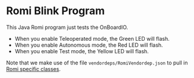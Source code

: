 # Romi Blink Program

This Java Romi program just tests the OnBoardIO.
* When you enable Teleoperated mode, the Green LED will flash.
* When you enable Autonomous mode, the Red LED will flash.
* When you enable Test mode, the Yellow LED will flash.

Note that we make use of the file `vendordeps/RomiVendordep.json` to pull in [Romi specific classes](https://docs.wpilib.org/en/stable/docs/romi-robot/hardware-support.html#compatible-classes).
